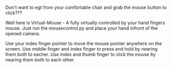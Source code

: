 Don't want to egt from your comfortable chair and grab the mouse button to click???

Well here is Virtual-Mouse - A fully virtually controlled by your hand fingers mouse. Just run the mousecontrol.py and place your hand infront of the opened camera.

Use your index finger pointer to move the mouse pointer anywhere on the screen.
Use middle finger and index finger to press and hold by nearing them both to eacher.
Use index and thumb finger to click the mouse by nearing them both to each other.
